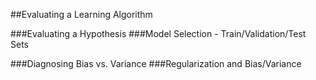 ##Evaluating a Learning Algorithm

###Evaluating a Hypothesis
###Model Selection - Train/Validation/Test Sets

###Diagnosing Bias vs. Variance
###Regularization and Bias/Variance

